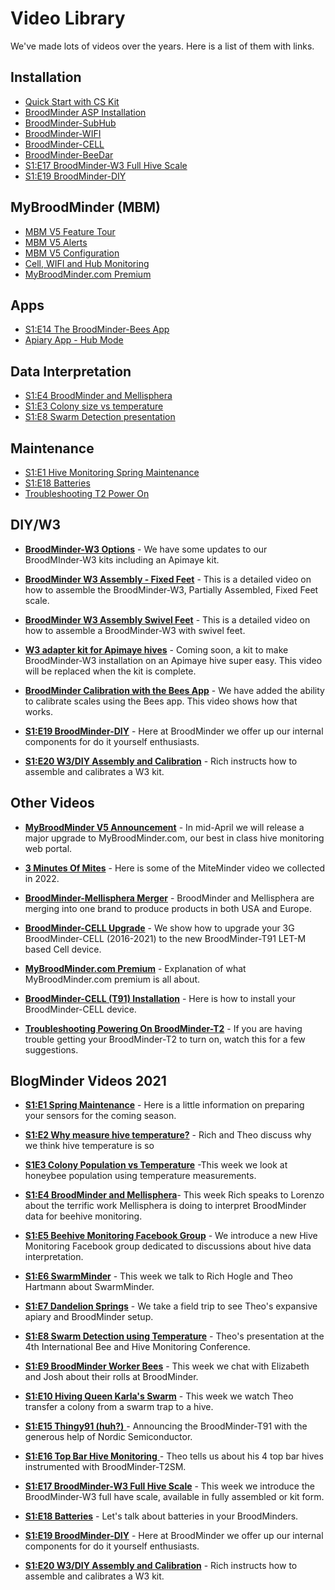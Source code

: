 # Video Library

We've made lots of videos over the years. Here is a list of them with links.

## Installation

- <a href="https://youtu.be/6WicH4_l2FQ" target="_blank">Quick Start with CS Kit</a>
- <a href="https://youtu.be/B14U5S49EEE" target="_blank">BroodMinder ASP Installation</a>
- <a href="https://youtu.be/Y0EgtksIqHU" target="_blank">BroodMinder-SubHub</a>
- <a href="https://youtu.be/10jw51jqmT0" target="_blank">BroodMinder-WIFI</a>
- <a href="https://youtu.be/4Mh9DT7VblI" target="_blank">BroodMinder-CELL</a>
- <a href="https://youtu.be/Pw1EFYKX2KU" target="_blank">BroodMinder-BeeDar</a>
- <a href="https://youtu.be/tI6Kw-PU_3A" target="_blank">S1:E17 BroodMinder-W3 Full Hive Scale</a>
- <a href="https://youtu.be/3xdnkD1NpHo" target="_blank">S1:E19 BroodMinder-DIY</a>

## MyBroodMinder (MBM)

- <a href="https://youtu.be/FoeU-fPR7Fw" target="_blank">MBM V5 Feature Tour</a>
- <a href="https://youtu.be/L-J3aMZCLUo" target="_blank">MBM V5 Alerts</a>
- <a href="https://youtu.be/9egE9wHM_Fw" target="_blank">MBM V5 Configuration</a>
- <a href="https://youtu.be/JXfLwWaJT_A" target="_blank">Cell, WIFI and Hub Monitoring</a>
- <a href="https://youtu.be/JAAVzttW6ag" target="_blank">MyBroodMinder.com Premium</a>

## Apps

- <a href="https://youtu.be/qF0VykUFYzs" target="_blank">S1:E14 The BroodMinder-Bees App</a>
- <a href="https://youtu.be/LQsblm7G-SI" target="_blank">Apiary App - Hub Mode</a>

## Data Interpretation

- <a href="https://youtu.be/wru1jOZ9qbk" target="_blank">S1:E4 BroodMinder and Mellisphera</a>
- <a href="https://youtu.be/r1XjAYiTHgE" target="_blank">S1:E3 Colony size vs temperature</a>
- <a href="https://youtu.be/jmRjC8yvCQU" target="_blank">S1:E8 Swarm Detection presentation</a>

## Maintenance

- <a href="https://youtu.be/3bXVbkQ1t_8" target="_blank">S1:E1 Hive Monitoring Spring Maintenance</a>
- <a href="https://youtu.be/RmTpYHZxrf0" target="_blank">S1:E18 Batteries</a>
- <a href="https://youtu.be/NtjtV7TKFgc" target="_blank">Troubleshooting T2 Power On</a>

## DIY/W3

- <a href="https://youtu.be/75ww-pvq3E8" target="_blank">**BroodMinder-W3 Options**</a> - We have some updates to our BroodMInder-W3 kits including an Apimaye kit. 

- <a href="https://youtu.be/wgH3Iq6Ojt8" target="_blank">**BroodMinder W3 Assembly - Fixed Feet**</a> - This is a detailed video on how to assemble the BroodMinder-W3, Partially Assembled, Fixed Feet scale. 

- <a href="https://youtu.be/Tv0dToJJHR8" target="_blank">**BroodMinder W3 Assembly Swivel Feet**</a> - This is a detailed video on how to assemble a BroodMinder-W3 with swivel feet.

- <a href="https://youtu.be/M6lKLreqPM4" target="_blank">**W3 adapter kit for Apimaye hives**</a> - Coming soon, a kit to make BroodMinder-W3 installation on an Apimaye  hive super easy. This video will be replaced when the kit is complete. 

- <a href="https://youtu.be/g8QUoGfgbbw" target="_blank">**BroodMinder Calibration with the Bees App**</a> - We have added the ability to calibrate scales using the Bees app. This video shows how that works. 

- <a href="https://youtu.be/3xdnkD1NpHo" target="_blank">**S1:E19 BroodMinder-DIY**</a> - Here at BroodMinder we offer up our internal components for do it yourself enthusiasts. 

- <a href="https://youtu.be/Hh9VKOsFOh8" target="_blank">**S1:E20 W3/DIY Assembly and Calibration**</a> - Rich instructs how to assemble and calibrates a W3 kit. 


## Other Videos

- <a href="https://youtu.be/MQRW-59oMB4" target="_blank">**MyBroodMinder V5 Announcement**</a> - In mid-April we will release a major upgrade to MyBroodMinder.com, our best in class hive monitoring web portal.  

- <a href="https://youtu.be/C3oz5TRl4UA" target="_blank">**3 Minutes  Of Mites**</a> - Here is some of the MiteMinder video we collected in 2022.

- <a href="https://youtu.be/IY98mxjJmLU" target="_blank">**BroodMinder-Mellisphera Merger**</a> - BroodMinder and Mellisphera are merging into one brand to produce products in both USA and Europe. 

- <a href="https://youtu.be/GuEjakVh554" target="_blank">**BroodMinder-CELL Upgrade**</a> - We show how to upgrade your 3G BroodMinder-CELL (2016-2021) to the new BroodMinder-T91 LET-M based Cell device.

- <a href="https://youtu.be/JAAVzttW6ag" target="_blank">**MyBroodMinder.com Premium**</a> - Explanation of what MyBroodMinder.com premium is all about.

- <a href="https://youtu.be/8ykSvgVCvwE" target="_blank">**BroodMinder-CELL (T91) Installation**</a> - Here is how to install your BroodMinder-CELL device. 

- <a href="https://youtu.be/NtjtV7TKFgc" target="_blank">**Troubleshooting  Powering On BroodMinder-T2**</a> - If you are having trouble getting your BroodMinder-T2 to turn on, watch this for a few suggestions. 


## BlogMinder Videos 2021

- <a href="https://youtu.be/3bXVbkQ1t_8" target="_blank">**S1:E1 Spring Maintenance**</a>  - Here is a little information on preparing your sensors for the coming season. 

- <a href="https://youtu.be/0zcPf59F-9I" target="_blank">**S1:E2 Why measure hive temperature?**</a> - Rich and Theo discuss why we think hive temperature is so 

- <a href="https://youtu.be/r1XjAYiTHgE" target="_blank">**S1E3 Colony Population vs Temperature**</a> -This week we look at honeybee population using temperature measurements. 

- <a href="https://youtu.be/wru1jOZ9qbk" target="_blank">**S1:E4 BroodMinder and Mellisphera**</a>- This week Rich speaks to Lorenzo about the terrific work Mellisphera is  doing to interpret BroodMinder data for beehive monitoring. 

- <a href="https://youtu.be/AjGZxDhf5-Y" target="_blank">**S1:E5 Beehive Monitoring Facebook Group**</a> - We introduce a new Hive Monitoring Facebook group dedicated to discussions about hive data interpretation. 

- <a href="https://youtu.be/QTSi0G34w-s" target="_blank">**S1:E6 SwarmMinder**</a> - This week we talk to Rich Hogle and Theo Hartmann about SwarmMinder. 

- <a href="https://youtu.be/QTSi0G34w-s" target="_blank">**S1:E7 Dandelion Springs**</a> -  We take a field trip to see Theo's expansive apiary and BroodMinder setup. 

- <a href="https://youtu.be/jmRjC8yvCQU" target="_blank">**S1:E8 Swarm Detection using Temperature**</a> - Theo's presentation at the 4th International Bee and Hive Monitoring Conference. 

- <a href="https://youtu.be/fGWosy74GE4" target="_blank">**S1:E9 BroodMinder Worker Bees**</a> - This week we chat with Elizabeth and Josh about their rolls at BroodMinder.

- <a href="https://youtu.be/OdmFxZQF09Y" target="_blank">**S1:E10 Hiving Queen Karla's Swarm**</a> - This week we watch Theo transfer a colony from a swarm trap to a hive. 

- <a href="https://youtu.be/Wwj5fR6P1hE" target="_blank">**S1:E15 Thingy91 (huh?)** </a>- Announcing the BroodMinder-T91 with the generous help of Nordic Semiconductor. 

- <a href="https://youtu.be/mifLZvrxlzw" target="_blank">**S1:E16 Top Bar Hive Monitoring** </a>- Theo tells us about his 4 top bar hives instrumented with BroodMinder-T2SM.

- <a href="https://youtu.be/tI6Kw-PU_3A" target="_blank">**S1:E17 BroodMinder-W3 Full Hive Scale**</a> - This week we introduce the BroodMinder-W3 full have scale, available in fully assembled or kit form. 

- <a href="https://youtu.be/RmTpYHZxrf0" target="_blank">**S1:E18 Batteries**</a> - Let's talk about batteries in your BroodMinders. 

- <a href="https://youtu.be/3xdnkD1NpHo" target="_blank">**S1:E19 BroodMinder-DIY**</a> - Here at BroodMinder we offer up our internal components for do it yourself enthusiasts. 

- <a href="https://youtu.be/Hh9VKOsFOh8" target="_blank">**S1:E20 W3/DIY Assembly and Calibration**</a> - Rich instructs how to assemble and calibrates a W3 kit. 

